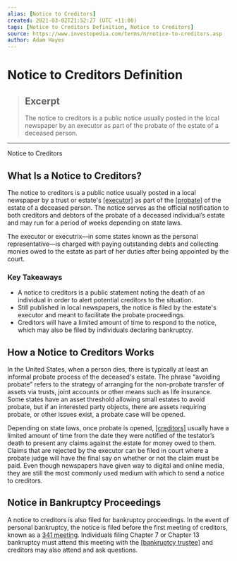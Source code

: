 ```yaml
---
alias: [Notice to Creditors]
created: 2021-03-02T21:52:27 (UTC +11:00)
tags: [Notice to Creditors Definition, Notice to Creditors]
source: https://www.investopedia.com/terms/n/notice-to-creditors.asp
author: Adam Hayes
---
```


# Notice to Creditors Definition

> ## Excerpt
> The notice to creditors is a public notice usually posted in the local newspaper by an executor as part of the probate of the estate of a deceased person.

---

Notice to Creditors
## What Is a Notice to Creditors?

The notice to creditors is a public notice usually posted in a local newspaper by a trust or estate's [[executor]](https://www.investopedia.com/terms/e/executor.asp) as part of the [[probate]](https://www.investopedia.com/terms/p/probate.asp) of the estate of a deceased person. The notice serves as the official notification to both creditors and debtors of the probate of a deceased individual’s estate and may run for a period of weeks depending on state laws.

The executor or executrix—in some states known as the personal representative—is charged with paying outstanding debts and collecting monies owed to the estate as part of her duties after being appointed by the court.

### Key Takeaways

-   A notice to creditors is a public statement noting the death of an individual in order to alert potential creditors to the situation.
-   Still published in local newspapers, the notice is filed by the estate's executor and meant to facilitate the probate proceedings.
-   Creditors will have a limited amount of time to respond to the notice, which may also be filed by individuals declaring bankruptcy.

## How a Notice to Creditors Works

In the United States, when a person dies, there is typically at least an informal probate process of the deceased's estate. The phrase “avoiding probate” refers to the strategy of arranging for the non-probate transfer of assets via trusts, joint accounts or other means such as life insurance. Some states have an asset threshold allowing small estates to avoid probate, but if an interested party objects, there are assets requiring probate, or other issues exist, a probate case will be opened.

Depending on state laws, once probate is opened, [[creditors]](https://www.investopedia.com/terms/c/creditor.asp) usually have a limited amount of time from the date they were notified of the testator’s death to present any claims against the estate for money owed to them. Claims that are rejected by the executor can be filed in court where a probate judge will have the final say on whether or not the claim must be paid. Even though newspapers have given way to digital and online media, they are still the most commonly used medium with which to send a notice to creditors.

## Notice in Bankruptcy Proceedings

A notice to creditors is also filed for bankruptcy proceedings. In the event of personal bankruptcy, the notice is filed before the first meeting of creditors, known as a [341 meeting](https://www.investopedia.com/terms/1/341-meeting.asp). Individuals filing Chapter 7 or Chapter 13 bankruptcy must attend this meeting with the [[bankruptcy trustee]](https://www.investopedia.com/terms/b/bankruptcy-trustee.asp) and creditors may also attend and ask questions.
